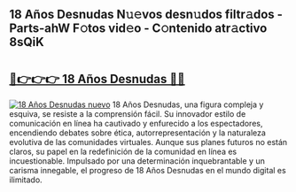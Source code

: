 ## 18 Años Desnudas N𝚞𝚎vos desn𝚞dos filtr𝚊dos - Parts-ahW F𝚘tos vid𝚎o - C𝚘ntenido atr𝚊ctivo 8sQiK

# <h2><a href="http://mbddkbj.tromn.icu/?c=18+A%c3%b1os+Desnudas">🔗👉👉👉 18 Años Desnudas 🔗🔗</a></h2>

[![18 Años Desnudas nuevo](https://i.imgur.com/pEAQMta.gif)](http://mbddkbj.tromn.icu/?c=18+A%c3%b1os+Desnudas)
18 Años Desnudas, una figura compleja y esquiva, se resiste a la comprensión fácil. Su innovador estilo de comunicación en línea ha cautivado y enfurecido a los espectadores, encendiendo debates sobre ética, autorrepresentación y la naturaleza evolutiva de las comunidades virtuales. Aunque sus planes futuros no están claros, su papel en la redefinición de la comunidad en línea es incuestionable. Impulsado por una determinación inquebrantable y un carisma innegable, el progreso de 18 Años Desnudas en el mundo digital es ilimitado.
